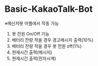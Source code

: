 # Basic-KakaoTalk-Bot

※메신저봇 어플에서 작동 가능

1. 봇 전원 On/Off 기능
2. 베터리 잔량 적을 경우 경고메시지 출력(10%)
3. 베터리 잔량 적을 경우 봇 전원 off(1%)
4. 현재시간 출력(메시지)
5. 현재시간 출력(전자시계)
